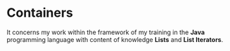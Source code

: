 # Containers

It concerns my work within the framework of my training in the **Java** programming language with content of knowledge **Lists** and **List Iterators**.
